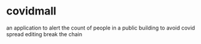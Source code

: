 # covidmall
an application to alert the count of people in a public building
to avoid covid spread
editing
break the chain
